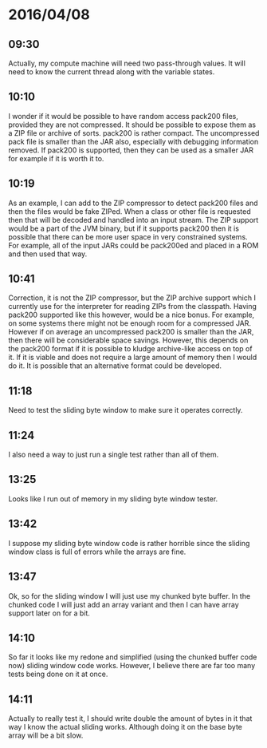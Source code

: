 # 2016/04/08

## 09:30

Actually, my compute machine will need two pass-through values. It will need
to know the current thread along with the variable states.

## 10:10

I wonder if it would be possible to have random access pack200 files, provided
they are not compressed. It should be possible to expose them as a ZIP file or
archive of sorts. pack200 is rather compact. The uncompressed pack file is
smaller than the JAR also, especially with debugging information removed. If
pack200 is supported, then they can be used as a smaller JAR for example if
it is worth it to.

## 10:19

As an example, I can add to the ZIP compressor to detect pack200 files and
then the files would be fake ZIPed. When a class or other file is requested
then that will be decoded and handled into an input stream. The ZIP support
would be a part of the JVM binary, but if it supports pack200 then it is
possible that there can be more user space in very constrained systems. For
example, all of the input JARs could be pack200ed and placed in a ROM and
then used that way.

## 10:41

Correction, it is not the ZIP compressor, but the ZIP archive support which I
currently use for the interpreter for reading ZIPs from the classpath. Having
pack200 supported like this however, would be a nice bonus. For example, on
some systems there might not be enough room for a compressed JAR. However if on
average an uncompressed pack200 is smaller than the JAR, then there will be
considerable space savings. However, this depends on the pack200 format if it
is possible to kludge archive-like access on top of it. If it is viable and
does not require a large amount of memory then I would do it. It is possible
that an alternative format could be developed.

## 11:18

Need to test the sliding byte window to make sure it operates correctly.

## 11:24

I also need a way to just run a single test rather than all of them.

## 13:25

Looks like I run out of memory in my sliding byte window tester.

## 13:42

I suppose my sliding byte window code is rather horrible since the sliding
window class is full of errors while the arrays are fine.

## 13:47

Ok, so for the sliding window I will just use my chunked byte buffer. In the
chunked code I will just add an array variant and then I can have array support
later on for a bit.

## 14:10

So far it looks like my redone and simplified (using the chunked buffer code
now) sliding window code works. However, I believe there are far too many tests
being done on it at once.

## 14:11

Actually to really test it, I should write double the amount of bytes in it
that way I know the actual sliding works. Although doing it on the base byte
array will be a bit slow.

